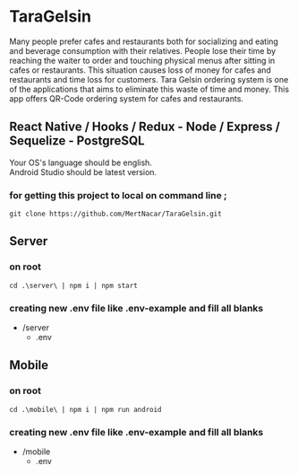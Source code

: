 # TaraGelsin
Many people prefer cafes and restaurants both for socializing and eating and beverage
consumption with their relatives. People lose their time by reaching the waiter 
to order and touching physical menus after sitting in cafes or restaurants. 
This situation causes loss of money for cafes and restaurants and time loss for customers. 
Tara Gelsin ordering system is one of the applications that aims to eliminate 
this waste of time and money. This app offers QR-Code ordering system for cafes and restaurants.

## React Native / Hooks / Redux - Node / Express / Sequelize - PostgreSQL

Your OS's language should be english.<br/>
Android Studio should be latest version.

### for getting this project to local on command line ;
```
git clone https://github.com/MertNacar/TaraGelsin.git
```

## Server
### on root
```
cd .\server\ | npm i | npm start 
```

### creating new .env file like .env-example and fill all blanks
* /server
  * .env
  

## Mobile

### on root
```
cd .\mobile\ | npm i | npm run android
```

### creating new .env file like .env-example and fill all blanks

* /mobile
  * .env
